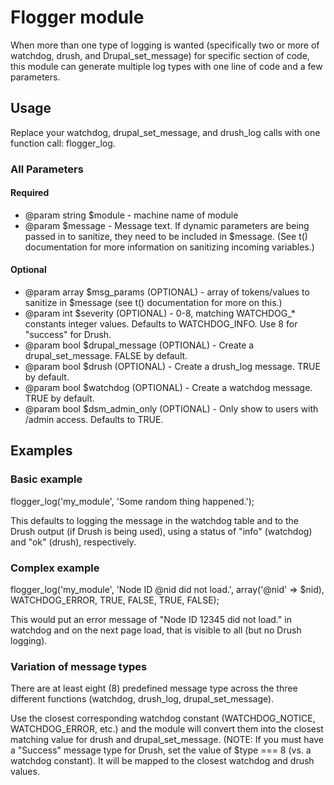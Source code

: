 # Flogger module

When more than one type of logging is wanted (specifically two or more of watchdog, drush, and Drupal_set_message) for specific section of code, this module can generate multiple log types with one line of code and a few parameters.

## Usage

Replace your watchdog, drupal_set_message, and drush_log calls with one function call: flogger_log.

### All Parameters

#### Required
 * @param string $module - machine name of module
 * @param $message - Message text. If dynamic parameters are being passed in to sanitize, they need to be included in $message. (See t() documentation for more information on sanitizing incoming variables.)
 
#### Optional
 * @param array $msg_params (OPTIONAL) - array of tokens/values to sanitize in $message (see t() documentation for more on this.)
 * @param int $severity (OPTIONAL) - 0-8, matching WATCHDOG_* constants integer values. Defaults to WATCHDOG_INFO. Use 8 for "success" for Drush.
 * @param bool $drupal_message (OPTIONAL) - Create a drupal_set_message. FALSE by default.
 * @param bool $drush (OPTIONAL) - Create a drush_log message. TRUE by default.
  * @param bool $watchdog (OPTIONAL) - Create a watchdog message. TRUE by default.
 * @param bool $dsm_admin_only (OPTIONAL) - Only show to users with /admin access. Defaults to TRUE.
 
 ## Examples

### Basic example

flogger_log('my_module', 'Some random thing happened.');

This defaults to logging the message in the watchdog table and to the Drush output (if Drush is being used), using a status of "info" (watchdog) and "ok" (drush), respectively.

### Complex example

flogger_log('my_module', 'Node ID @nid did not load.', array('@nid' => $nid), WATCHDOG_ERROR, TRUE, FALSE, TRUE, FALSE);

This would put an error message of "Node ID 12345 did not load." in watchdog and on the next page load, that is visible to all (but no Drush logging).

### Variation of message types

There are at least eight (8) predefined message type across the three different functions (watchdog, drush_log, drupal_set_message).

Use the closest corresponding watchdog constant (WATCHDOG_NOTICE, WATCHDOG_ERROR, etc.) and the module will convert them into the closest matching value for drush and drupal_set_message. (NOTE: If you must have a "Success" message type for Drush, set the value of $type === 8 (vs. a watchdog constant). It will be mapped to the closest watchdog and drush values.
